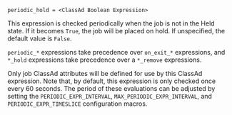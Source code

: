     periodic_hold = <ClassAd Boolean Expression>

This expression is checked periodically when the job is not in the Held
state. If it becomes `True`, the job will be placed on hold. If
unspecified, the default value is `False`.

`periodic_*` expressions take precedence over `on_exit_*` expressions,
and `*_hold` expressions take precedence over a `*_remove` expressions.

Only job ClassAd attributes will be defined for use by this ClassAd
expression. Note that, by default, this expression is only checked once
every 60 seconds. The period of these evaluations can be adjusted by
setting the `PERIODIC_EXPR_INTERVAL`, `MAX_PERIODIC_EXPR_INTERVAL`, and
`PERIODIC_EXPR_TIMESLICE` configuration macros.
